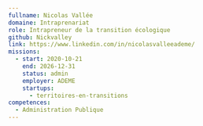 ```yaml
---
fullname: Nicolas Vallée
domaine: Intraprenariat
role: Intrapreneur de la transition écologique
github: Nickvalley
link: https://www.linkedin.com/in/nicolasvalleeademe/
missions:
  - start: 2020-10-21
    end: 2026-12-31
    status: admin
    employer: ADEME
    startups:
      - territoires-en-transitions
competences:
  - Administration Publique
---
```

